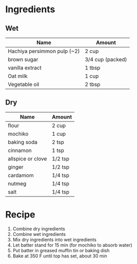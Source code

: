 # Ingredients

## Wet

| Name                        | Amount           |
|-----------------------------|------------------|
| Hachiya persimmon pulp (~2) | 2 cup            |
| brown sugar                 | 3/4 cup (packed) |
| vanilla extract             | 1 tbsp           |
| Oat milk                    | 1 cup            |
| Vegetable oil               | 2 tbsp           |

## Dry

| Name              | Amount  |
|-------------------|---------|
| flour             | 2 cup   |
| mochiko           | 1 cup   |
| baking soda       | 2 tsp   |
| cinnamon          | 1 tsp   |
| allspice or clove | 1/2 tsp |
| ginger            | 1/2 tsp |
| cardamom          | 1/4 tsp |
| nutmeg            | 1/4 tsp |
| salt              | 1/4 tsp |

# Recipe
1. Combine dry ingredients
1. Combine wet ingredients
1. Mix dry ingredients into wet ingredients
1. Let batter stand for 15 min (for mochiko to absorb water)
1. Put batter in greased muffin tin or baking dish
1. Bake at 350 F until top has set, about 30 min
